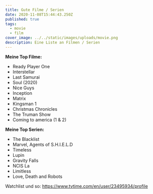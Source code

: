 ```yaml
---
title: Gute Filme / Serien
date: 2020-11-08T15:44:43.250Z
published: true
tags:
  - movie
  - film
cover_image: ../../static/images/uploads/movie.png
description: Eine Liste an Filmen / Serien
---
```

**Meine Top Filme:**

* Ready Player One
* Interstellar
* Last Samurai
* Soul (2020)
* Nice Guys
* Inception
* Matrix
* Kingsman 1
* Christmas Chronicles
* The Truman Show
* Coming to america (1 & 2)

**Meine Top Serien:**

* The Blacklist
* Marvel, Agents of S.H.I.E.L.D
* Timeless
* Lupin
* Gravity Falls
* NCIS La
* Limitless
* Love, Death and Robots

Watchlist und so: <https://www.tvtime.com/en/user/23495934/profile>